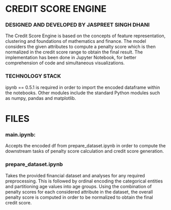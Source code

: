 # CREDIT SCORE ENGINE 
### DESIGNED AND DEVELOPED BY JASPREET SINGH DHANI
The Credit Score Engine is based on the concepts of feature representation, clustering and foundations of mathematics and finance. The model considers the given attributes to compute a penalty score which is then normalized in the credit score range to obtain the final result. The implementation has been done in Jupyter Notebook, for better comprehension of code and simultaneous visualizations.

### TECHNOLOGY STACK
ipynb == 0.5.1 is required in order to import the encoded dataframe within the notebooks.
Other modules include the standard Python modules such as numpy, pandas and matplotlib.

# FILES
### main.ipynb:
Accepts the encoded df from prepare_dataset.ipynb in order to compute the downstream tasks of penalty score calculation and credit score generation.

### prepare_dataset.ipynb
Takes the provided financial dataset and analyses for any required preprocessing. This is followed by ordinal encoding the categorical entities and partitioning age values into age groups. 
Using the combination of penalty scores for each considered attribute in the dataset, the overall penalty score is computed in order to be normalized to obtain the final credit score.